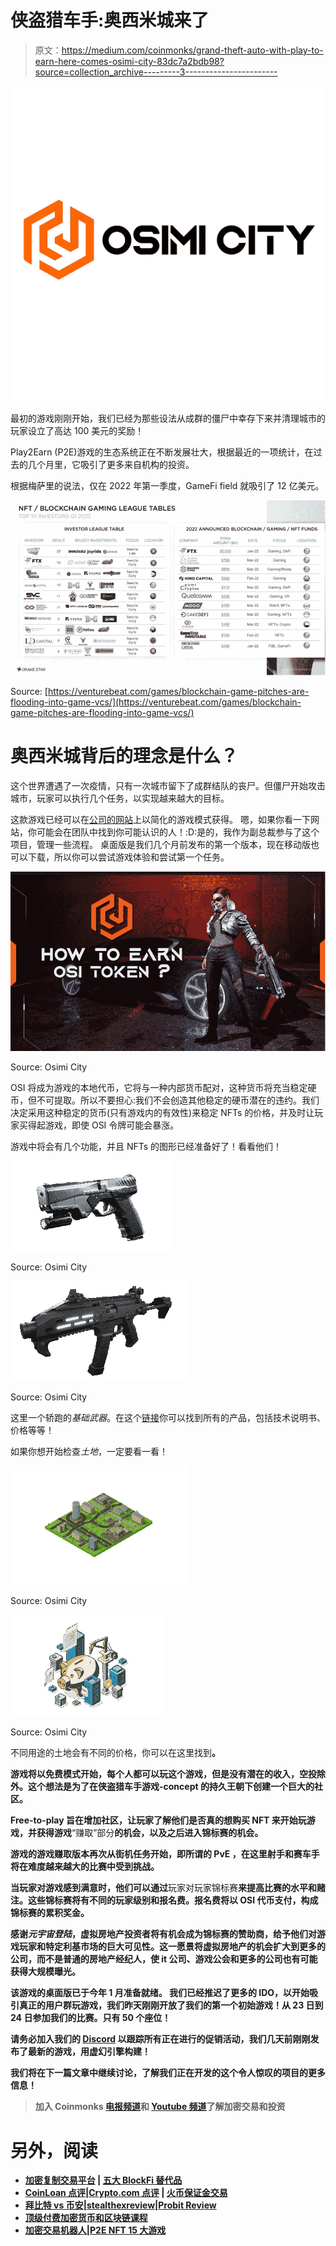 # 侠盗猎车手:奥西米城来了

> 原文：<https://medium.com/coinmonks/grand-theft-auto-with-play-to-earn-here-comes-osimi-city-83dc7a2bdb98?source=collection_archive---------3----------------------->

![](img/5c508a56571122a21e56c72ead419a5e.png)

最初的游戏刚刚开始，我们已经为那些设法从成群的僵尸中幸存下来并清理城市的玩家设立了高达 100 美元的奖励！

Play2Earn (P2E)游戏的生态系统正在不断发展壮大，根据最近的一项统计，在过去的几个月里，它吸引了更多来自机构的投资。

根据梅萨里的说法，仅在 2022 年第一季度，GameFi field 就吸引了 12 亿美元。

![](img/5cb2a5f3d4f9bfc5308a10442c0097b6.png)

Source: [https://venturebeat.com/games/blockchain-game-pitches-are-flooding-into-game-vcs/](https://venturebeat.com/games/blockchain-game-pitches-are-flooding-into-game-vcs/)

# 奥西米城背后的理念是什么？

这个世界遭遇了一次疫情，只有一次城市留下了成群结队的丧尸。但僵尸开始攻击城市，玩家可以执行几个任务，以实现越来越大的目标。

这款游戏已经可以在[公司的网站](http://osimicity.com/)上以简化的游戏模式获得。
嗯，如果你看一下网站，你可能会在团队中找到你可能认识的人！:D:是的，我作为副总裁参与了这个项目，管理一些流程。
桌面版是我们几个月前发布的第一个版本，现在移动版也可以下载，所以你可以尝试游戏体验和尝试第一个任务。

![](img/30b33be522ebc610431aa81d6a054c3d.png)

Source: Osimi City

OSI 将成为游戏的本地代币，它将与一种内部货币配对，这种货币将充当稳定硬币，但不可提取。所以不要担心:我们不会创造其他稳定的硬币潜在的违约。我们决定采用这种稳定的货币(只有游戏内的有效性)来稳定 NFTs 的价格，并及时让玩家买得起游戏，即使 OSI 令牌可能会暴涨。

游戏中将会有几个功能，并且 NFTs 的图形已经准备好了！看看他们！

![](img/cd628a6de3a97c8911ac4b9cbfcf1daa.png)

Source: Osimi City

![](img/9da5be6fc612103277ddba8a90f4a5d3.png)

Source: Osimi City

这里一个轿跑的*基础武器*。在这个[链接](https://osimicity.gitbook.io/osimi-city-gitbook/items/nft-firearms)你可以找到所有的产品，包括技术说明书、价格等等！

如果你想开始检查*土地*，一定要看一看！

![](img/79fb4c9a6785ea1fbe207441af1c60cf.png)

Source: Osimi City

![](img/bdeafb86a918521fc9f511f6bb9e764c.png)

Source: Osimi City

不同用途的土地会有不同的价格，你可以在这里找到[](https://osimicity.gitbook.io/osimi-city-gitbook/items/nft-land-and-real-estate)**。**

**游戏将以免费模式开始，每个人都可以玩这个游戏，但是没有潜在的收入，空投除外。这个想法是为了在侠盗猎车手游戏-concept 的持久王朝下创建一个巨大的社区。**

**Free-to-play 旨在增加社区，让玩家了解他们是否真的想购买 NFT 来开始玩游戏，并获得游戏**“赚取”部分**的机会，以及之后进入锦标赛的机会。**

**游戏的游戏赚取版本再次从街机任务开始，即所谓的 **PvE** ，在这里射手和赛车手将在难度越来越大的比赛中受到挑战。**

**当玩家对游戏感到满意时，他们可以通过**玩家对玩家锦标赛**来提高比赛的水平和赌注。这些锦标赛将有不同的玩家级别和报名费。报名费将以 OSI 代币支付，构成锦标赛的累积奖金。**

**感谢*元宇宙登陆*，虚拟房地产投资者将有机会成为锦标赛的赞助商，给予他们对游戏玩家和特定利基市场的巨大可见性。这一愿景将虚拟房地产的机会扩大到更多的公司，而不是普通的房地产经纪人，使 it 公司、游戏公会和更多的公司也有可能获得大规模曝光。**

**该游戏的桌面版已于今年 1 月准备就绪。
我们已经推迟了更多的 IDO，以开始吸引真正的用户群玩游戏，我们昨天刚刚开放了我们的第一个初始游戏！从 23 日到 24 日参加我们的比赛。**只有 50 个座位！****

**请务必加入我们的 [Discord](https://discord.gg/VgyH4zNnp4) 以跟踪所有正在进行的促销活动，我们几天前刚刚发布了最新的游戏，用虚幻引擎构建！**

**我们将在下一篇文章中继续讨论，了解我们正在开发的这个令人惊叹的项目的更多信息！**

> **加入 Coinmonks [电报频道](https://t.me/coincodecap)和 [Youtube 频道](https://www.youtube.com/c/coinmonks/videos)了解加密交易和投资**

# **另外，阅读**

*   **[加密复制交易平台](/coinmonks/top-10-crypto-copy-trading-platforms-for-beginners-d0c37c7d698c) | [五大 BlockFi 替代品](https://coincodecap.com/blockfi-alternatives)**
*   **[CoinLoan 点评](https://coincodecap.com/coinloan-review)|[Crypto.com 点评](/coinmonks/crypto-com-review-f143dca1f74c) | [火币保证金交易](/coinmonks/huobi-margin-trading-b3b06cdc1519)**
*   **[拜比特 vs 币安](https://coincodecap.com/bybit-binance-moonxbt)|[stealthexreview](/coinmonks/stealthex-review-396c67309988)|[Probit Review](https://coincodecap.com/probit-review)**
*   **[顶级付费加密货币和区块链课程](https://coincodecap.com/blockchain-courses)**
*   **[加密交易机器人](/coinmonks/crypto-trading-bot-c2ffce8acb2a)|[P2E NFT 15 大游戏](https://coincodecap.com/p2e-nft-games)**